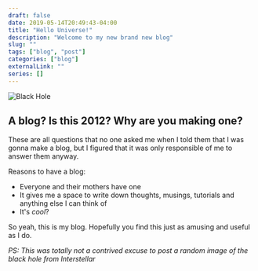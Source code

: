 ```yaml
---
draft: false
date: 2019-05-14T20:49:43-04:00
title: "Hello Universe!"
description: "Welcome to my new brand new blog"
slug: ""
tags: ["blog", "post"]
categories: ["blog"]
externalLink: ""
series: []
---
```


![Black Hole](/images/blackhole.jpg)

## A blog? Is this 2012? Why are you making one?

These are all questions that no one asked me when I told them that I was gonna make a blog, but I figured that it was only responsible of me to answer them anyway.

Reasons to have a blog:

* Everyone and their mothers have one
* It gives me a space to write down thoughts, musings, tutorials and anything else I can think of
* It's *cool*?

So yeah, this is my blog. Hopefully you find this just as amusing and useful as I do.

*PS: This was totally not a contrived excuse to post a random image of the black hole from Interstellar*
